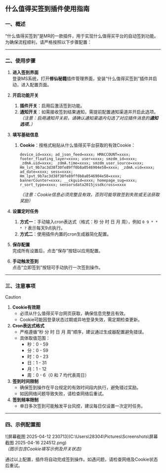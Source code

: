 ## 什么值得买签到插件使用指南  

### 一、概述  
“什么值得买签到”是MR的一款插件，用于实现什么值得买平台的自动签到功能。为确保流程顺利，请严格按照以下步骤配置：  

---

### 二、使用步骤  

1. **进入签到界面**  
   登录MS系统，打开**修仙秘籍**插件管理界面，安装“什么值得买签到”插件并启动，进入配置页面。  

2. **开启功能开关**  
   1. **插件开关**：启用后激活签到功能。  
   2. **通知开关**：如需接收签到结果通知，需提前配置通知渠道并开启此选项。  
      *（注意：启用通知开关前，请确认通知渠道内勾选了对应插件消息的**通知选项**。）*  

3. **填写基础信息**  
   1. **Cookie**：按格式粘贴从什么值得买平台获取的有效Cookie：  
      ```plaintext  
      device_id=xxxx; ad_json_feed=xxxx; HMACCOUNT=xxxx; footer_floating_layer=xxxx; user=xxxx; smzdm_id=xxxx; _zdmA.uid=xxxx; _zdmA.time=xxxx; smzdm_user_source=xxxx; Hm_lvt_9b7ac3d38f30fe89ff0b8a0546904e58=xxxx; _zdmA.vid=xxxx; ad_date=xxxx; sess=xxxx; Hm_lpvt_9b7ac3d38f30fe89ff0b8a0546904e58=xxxx; bannerCounter=xxxx; __ckguid=xxxx; homepage_sug=xxxx; r_sort_type=xxxx; sensorsdata2015jssdkcross=xxxx  
      ```
      *（注意：Cookie信息必须完整且有效，否则可能导致签到失败或无法获取奖励）*  

4. **设置定时任务**  
   1. **方式一**：手动输入cron表达式（格式：秒 分 时 日 月 周），例如 `0 9 * * * ?` 表示每天9点执行。  
   2. **方式二**：使用插件内置的cron生成器简化配置。  

5. **保存配置**  
   完成所有设置后，点击“保存”按钮以应用配置。  

6. **手动触发签到**  
   点击“立即签到”按钮可手动执行一次签到操作。  

---

### 三、注意事项  

> [!CAUTION]  
> 1. **Cookie有效期**  
>    - 必须从什么值得买平台网页获取，确保信息完整且有效。  
>    - Cookie可能因登录状态过期或异地登录失效，需定期检查更新。  
> 2. **Cron表达式格式**  
>    - 严格遵循“秒 分 时 日 月 周”顺序，建议通过生成器配置避免错误。  
>    - 具体取值范围：  
>      - 秒：0 - 59  
>      - 分：0 - 59  
>      - 时：0 - 23  
>      - 日：1 - 31  
>      - 月：1 - 12  
>      - 周：0 - 6（0 和 7 均代表周日）  
> 3. **签到时间限制**  
>    - 确保签到操作在平台规定的有效时间段内执行，避免错过奖励。  
>    - 如因网络问题导致失败，请检查网络后重试。  
> 4. **签到频率限制**  
>    - 单日多次签到可能触发平台风控，建议每日仅设置一次定时任务。  

---

### 四、示例配置图  
![屏幕截图 2025-04-12 230713](C:\Users\28304\Pictures\Screenshots\屏幕截图 2025-04-16 224512.png)  
*（图示包含Cookie填写示例及开关状态)*  

通过以上配置，插件将自动完成签到操作。如遇问题，请检查网络及Cookie状态后重试。  